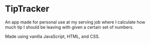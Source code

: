 # TipTracker

An app made for personal use at my serving job where I calculate how much tip I should be leaving with given a certain set of numbers.

Made using vanilla JavaScript, HTML, and CSS.

